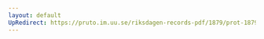 ```yaml
---
layout: default
UpRedirect: https://pruto.im.uu.se/riksdagen-records-pdf/1879/prot-1879--fk--035/prot-1879--fk--035_028.pdf
---
```

